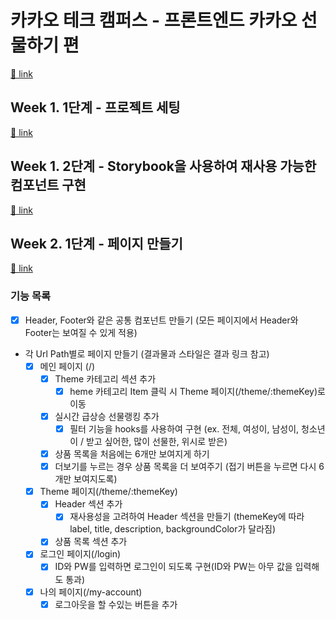 # 카카오 테크 캠퍼스 - 프론트엔드 카카오 선물하기 편

[🔗 link](https://edu.nextstep.camp/s/hazAC9xa)

## Week 1. 1단계 - 프로젝트 세팅

[🔗 link](https://edu.nextstep.camp/s/hazAC9xa/ls/QzgHvzRM)

## Week 1. 2단계 - Storybook을 사용하여 재사용 가능한 컴포넌트 구현

[🔗 link](https://edu.nextstep.camp/s/hazAC9xa/ls/4wYFPW1K)

## Week 2. 1단계 - 페이지 만들기

[🔗 link](https://edu.nextstep.camp/s/hazAC9xa/ls/QzV1ncxk)

### 기능 목록

- [x] Header, Footer와 같은 공통 컴포넌트 만들기 (모든 페이지에서 Header와 Footer는 보여질 수 있게 적용)

- 각 Url Path별로 페이지 만들기 (결과물과 스타일은 결과 링크 참고)
  - [x] 메인 페이지 (/)
    - [x] Theme 카테고리 섹션 추가
      - [x] heme 카테고리 Item 클릭 시 Theme 페이지(/theme/:themeKey)로 이동
    - [x] 실시간 급상승 선물랭킹 추가
      - [x] 필터 기능을 hooks를 사용하여 구현 (ex. 전체, 여성이, 남성이, 청소년이 / 받고 싶어한, 많이 선물한, 위시로 받은)
    - [x] 상품 목록을 처음에는 6개만 보여지게 하기
    - [x] 더보기를 누르는 경우 상품 목록을 더 보여주기 (접기 버튼을 누르면 다시 6개만 보여지도록)
  - [x] Theme 페이지(/theme/:themeKey)
    - [x] Header 섹션 추가
      - [x] 재사용성을 고려하여 Header 섹션을 만들기 (themeKey에 따라 label, title, description, backgroundColor가 달라짐)
    - [x] 상품 목록 섹션 추가
  - [x] 로그인 페이지(/login)
    - [x] ID와 PW를 입력하면 로그인이 되도록 구현(ID와 PW는 아무 값을 입력해도 통과)
  - [x] 나의 페이지(/my-account)
    - [x] 로그아웃을 할 수있는 버튼을 추가
